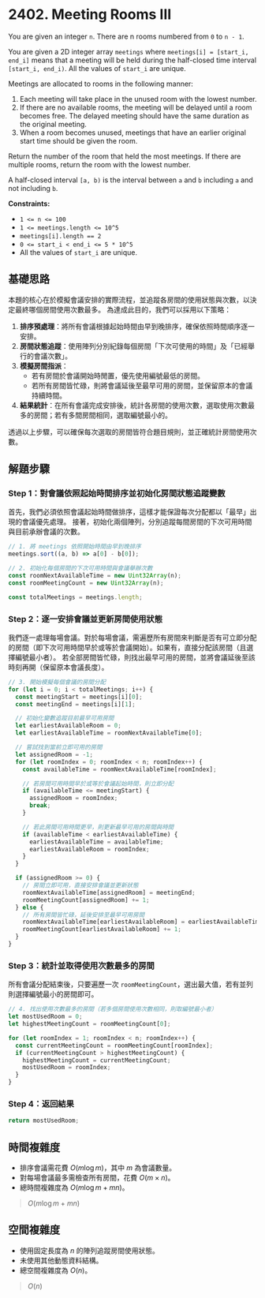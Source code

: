# 2402. Meeting Rooms III

You are given an integer `n`. 
There are n rooms numbered from `0` to `n - 1`.

You are given a 2D integer array `meetings` where `meetings[i] = [start_i, end_i]` means 
that a meeting will be held during the half-closed time interval `[start_i, end_i)`. 
All the values of `start_i` are unique.

Meetings are allocated to rooms in the following manner:

1. Each meeting will take place in the unused room with the lowest number.
2. If there are no available rooms, the meeting will be delayed until a room becomes free. 
   The delayed meeting should have the same duration as the original meeting.
3. When a room becomes unused, meetings that have an earlier original start time should be given the room.

Return the number of the room that held the most meetings. 
If there are multiple rooms, return the room with the lowest number.

A half-closed interval `[a, b)` is the interval between `a` and `b` including `a` and not including `b`.

**Constraints:**

- `1 <= n <= 100`
- `1 <= meetings.length <= 10^5`
- `meetings[i].length == 2`
- `0 <= start_i < end_i <= 5 * 10^5`
- All the values of `start_i` are unique.

## 基礎思路

本題的核心在於模擬會議安排的實際流程，並追蹤各房間的使用狀態與次數，以決定最終哪個房間使用次數最多。
為達成此目的，我們可以採用以下策略：

1. **排序預處理**：將所有會議根據起始時間由早到晚排序，確保依照時間順序逐一安排。
2. **房間狀態追蹤**：使用陣列分別紀錄每個房間「下次可使用的時間」及「已經舉行的會議次數」。
3. **模擬房間指派**：
   - 若有房間於會議開始時閒置，優先使用編號最低的房間。
   - 若所有房間皆忙碌，則將會議延後至最早可用的房間，並保留原本的會議持續時間。
4. **結果統計**：在所有會議完成安排後，統計各房間的使用次數，選取使用次數最多的房間；若有多間房間相同，選取編號最小的。

透過以上步驟，可以確保每次選取的房間皆符合題目規則，並正確統計房間使用次數。

## 解題步驟

### Step 1：對會議依照起始時間排序並初始化房間狀態追蹤變數

首先，我們必須依照會議起始時間做排序，這樣才能保證每次分配都以「最早」出現的會議優先處理。
接著，初始化兩個陣列，分別追蹤每間房間的下次可用時間與目前承辦會議的次數。

```typescript
// 1. 將 meetings 依照開始時間由早到晚排序
meetings.sort((a, b) => a[0] - b[0]);

// 2. 初始化每個房間的下次可用時間與會議舉辦次數
const roomNextAvailableTime = new Uint32Array(n);
const roomMeetingCount = new Uint32Array(n);

const totalMeetings = meetings.length;
```

### Step 2：逐一安排會議並更新房間使用狀態

我們逐一處理每場會議。對於每場會議，需遍歷所有房間來判斷是否有可立即分配的房間（即下次可用時間早於或等於會議開始）。如果有，直接分配該房間（且選擇編號最小者）。
若全部房間皆忙碌，則找出最早可用的房間，並將會議延後至該時刻再開（保留原本會議長度）。

```typescript
// 3. 開始模擬每個會議的房間分配
for (let i = 0; i < totalMeetings; i++) {
  const meetingStart = meetings[i][0];
  const meetingEnd = meetings[i][1];

  // 初始化變數追蹤目前最早可用房間
  let earliestAvailableRoom = 0;
  let earliestAvailableTime = roomNextAvailableTime[0];

  // 嘗試找到當前立即可用的房間
  let assignedRoom = -1;
  for (let roomIndex = 0; roomIndex < n; roomIndex++) {
    const availableTime = roomNextAvailableTime[roomIndex];

    // 若房間可用時間早於或等於會議起始時間，則立即分配
    if (availableTime <= meetingStart) {
      assignedRoom = roomIndex;
      break;
    }

    // 若此房間可用時間更早，則更新最早可用的房間與時間
    if (availableTime < earliestAvailableTime) {
      earliestAvailableTime = availableTime;
      earliestAvailableRoom = roomIndex;
    }
  }

  if (assignedRoom >= 0) {
    // 房間立即可用，直接安排會議並更新狀態
    roomNextAvailableTime[assignedRoom] = meetingEnd;
    roomMeetingCount[assignedRoom] += 1;
  } else {
    // 所有房間皆忙碌，延後安排至最早可用房間
    roomNextAvailableTime[earliestAvailableRoom] = earliestAvailableTime + (meetingEnd - meetingStart);
    roomMeetingCount[earliestAvailableRoom] += 1;
  }
}
```

### Step 3：統計並取得使用次數最多的房間

所有會議分配結束後，只要遍歷一次 `roomMeetingCount`，選出最大值，若有並列則選擇編號最小的房間即可。

```typescript
// 4. 找出使用次數最多的房間（若多個房間使用次數相同，則取編號最小者）
let mostUsedRoom = 0;
let highestMeetingCount = roomMeetingCount[0];

for (let roomIndex = 1; roomIndex < n; roomIndex++) {
  const currentMeetingCount = roomMeetingCount[roomIndex];
  if (currentMeetingCount > highestMeetingCount) {
    highestMeetingCount = currentMeetingCount;
    mostUsedRoom = roomIndex;
  }
}
```

### Step 4：返回結果

```typescript
return mostUsedRoom;
```

## 時間複雜度

- 排序會議需花費 $O(m \log m)$，其中 $m$ 為會議數量。
- 對每場會議最多需檢查所有房間，花費 $O(m \times n)$。
- 總時間複雜度為 $O(m \log m + m n)$。

> $O(m \log m + m n)$

## 空間複雜度

- 使用固定長度為 $n$ 的陣列追蹤房間使用狀態。
- 未使用其他動態資料結構。
- 總空間複雜度為 $O(n)$。

> $O(n)$

